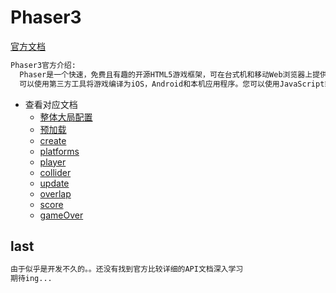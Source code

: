 # Phaser3

[官方文档](http://phaser.io/tutorials/making-your-first-phaser-3-game-chinese/index)

```html
Phaser3官方介绍:
  Phaser是一个快速，免费且有趣的开源HTML5游戏框架，可在台式机和移动Web浏览器上提供WebGL和Canvas渲染。
  可以使用第三方工具将游戏编译为iOS，Android和本机应用程序。您可以使用JavaScript或TypeScript进行开发。
```

+ 查看对应文档
  + [整体大局配置](./part1.html)
  + [预加载](./part2.html)
  + [create](./part3.html)
  + [platforms](./part4.html)
  + [player](./part5.html)
  + [collider](./part6.html)
  + [update](./part7.html)
  + [overlap](./part8.html)
  + [score](./part9.html)
  + [gameOver](./part10.html)

## last

```html
由于似乎是开发不久的。。还没有找到官方比较详细的API文档深入学习
期待ing...
```
